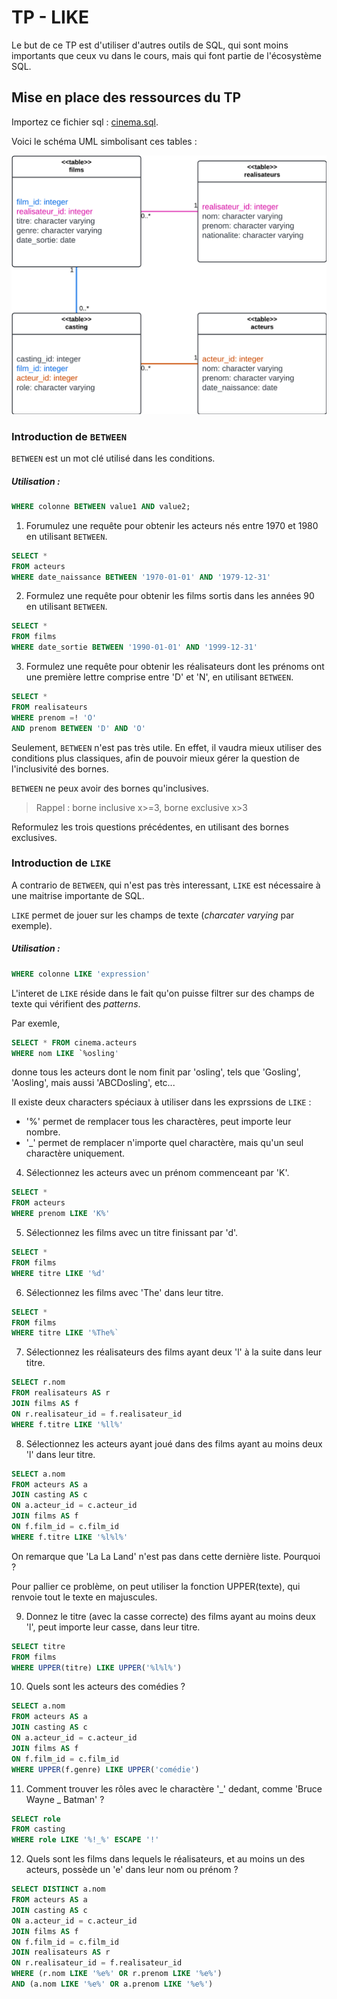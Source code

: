 # TP - LIKE

Le but de ce TP est d'utiliser d'autres outils de SQL, qui sont moins importants que ceux vu dans le cours, mais qui font partie de l'écosystème SQL.

## Mise en place des ressources du TP

Importez ce fichier sql : [cinema.sql](./data/cinema.sql).

Voici le schéma UML simbolisant ces tables :

![entreprise_chart](./images/cinema_chart.png)

### Introduction de `BETWEEN`

`BETWEEN` est un mot clé utilisé dans les conditions.

##### Utilisation :

```sql
WHERE colonne BETWEEN value1 AND value2;
```

1) Forumulez une requête pour obtenir les acteurs nés entre 1970 et 1980 en utilisant `BETWEEN`.

```sql
SELECT *
FROM acteurs
WHERE date_naissance BETWEEN '1970-01-01' AND '1979-12-31'
```

2) Formulez une requête pour obtenir les films sortis dans les années 90 en utilisant `BETWEEN`.

```sql
SELECT *
FROM films
WHERE date_sortie BETWEEN '1990-01-01' AND '1999-12-31'
```

3) Formulez une requête pour obtenir les réalisateurs dont les prénoms ont une première lettre comprise entre 'D' et 'N', en utilisant `BETWEEN`.

```sql
SELECT *
FROM realisateurs
WHERE prenom =! 'O'
AND prenom BETWEEN 'D' AND 'O'
```
Seulement, `BETWEEN` n'est pas très utile. En effet, il vaudra mieux utiliser des conditions plus classiques, afin de pouvoir mieux gérer la question de l'inclusivité des bornes.

`BETWEEN` ne peux avoir des bornes qu'inclusives.

> Rappel : borne inclusive x>=3, borne exclusive x>3

Reformulez les trois questions précédentes, en utilisant des bornes exclusives.

### Introduction de `LIKE`

A contrario de `BETWEEN`, qui n'est pas très interessant, `LIKE` est nécessaire à une maitrise importante de SQL.

`LIKE` permet de jouer sur les champs de texte (*charcater varying* par exemple).

##### Utilisation :

```sql
WHERE colonne LIKE 'expression'
```

L'interet de `LIKE` réside dans le fait qu'on puisse filtrer sur des champs de texte qui vérifient des *patterns*.

Par exemle, 
```sql
SELECT * FROM cinema.acteurs
WHERE nom LIKE `%osling'
```
donne tous les acteurs dont le nom finit par 'osling', tels que 'Gosling', 'Aosling', mais aussi 'ABCDosling', etc...

Il existe deux characters spéciaux à utiliser dans les exprssions de `LIKE` :
 - '%' permet de remplacer tous les charactères, peut importe leur nombre.
 - '_' permet de remplacer n'importe quel charactère, mais qu'un seul charactère uniquement.

4) Sélectionnez les acteurs avec un prénom commenceant par 'K'.

```sql
SELECT *
FROM acteurs
WHERE prenom LIKE 'K%'
```

5) Sélectionnez les films avec un titre finissant par 'd'.

```sql
SELECT *
FROM films
WHERE titre LIKE '%d'
```

6) Sélectionnez les films avec 'The' dans leur titre.

```sql
SELECT *
FROM films
WHERE titre LIKE '%The%`
```

7) Sélectionnez les réalisateurs des films ayant deux 'l' à la suite dans leur titre.

```sql
SELECT r.nom
FROM realisateurs AS r
JOIN films AS f
ON r.realisateur_id = f.realisateur_id
WHERE f.titre LIKE '%ll%'
```

8) Sélectionnez les acteurs ayant joué dans des films ayant au moins deux 'l' dans leur titre.

```sql
SELECT a.nom
FROM acteurs AS a
JOIN casting AS c
ON a.acteur_id = c.acteur_id
JOIN films AS f
ON f.film_id = c.film_id
WHERE f.titre LIKE '%l%l%'
```

On remarque que 'La La Land' n'est pas dans cette dernière liste. Pourquoi ?

Pour pallier ce problème, on peut utiliser la fonction UPPER(texte), qui renvoie tout le texte en majuscules.

9) Donnez le titre (avec la casse correcte) des films ayant au moins deux 'l', peut importe leur casse, dans leur titre.

```sql
SELECT titre
FROM films
WHERE UPPER(titre) LIKE UPPER('%l%l%')
```

10) Quels sont les acteurs des comédies ?

```sql
SELECT a.nom
FROM acteurs AS a
JOIN casting AS c
ON a.acteur_id = c.acteur_id
JOIN films AS f
ON f.film_id = c.film_id
WHERE UPPER(f.genre) LIKE UPPER('comédie')
```

11) Comment trouver les rôles avec le charactère '_' dedant, comme 'Bruce Wayne _ Batman' ?

```sql
SELECT role
FROM casting
WHERE role LIKE '%!_%' ESCAPE '!'
```

12) Quels sont les films dans lequels le réalisateurs, et au moins un des acteurs, possède un 'e' dans leur nom ou prénom ?

```sql
SELECT DISTINCT a.nom
FROM acteurs AS a
JOIN casting AS c
ON a.acteur_id = c.acteur_id
JOIN films AS f
ON f.film_id = c.film_id
JOIN realisateurs AS r
ON r.realisateur_id = f.realisateur_id
WHERE (r.nom LIKE '%e%' OR r.prenom LIKE '%e%')
AND (a.nom LIKE '%e%' OR a.prenom LIKE '%e%')
```
